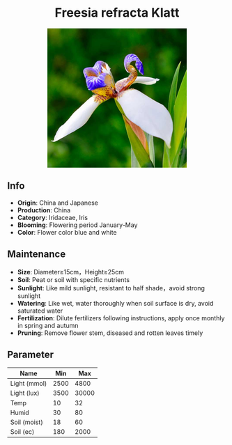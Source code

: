 <h1 align='center'>Freesia refracta Klatt</h1>
<p align="center">
    <img 
        align='center'
        width='320'
        src="../images/freesia refracta klatt.png" 
        alt='Freesia refracta Klatt' />
</p>

## Info

 - **Origin**: China and Japanese
 - **Production**: China
 - **Category**: Iridaceae, Iris
 - **Blooming**: Flowering period January-May
 - **Color**: Flower color blue and white

## Maintenance

 - **Size**: Diameter≥15cm，Height≥25cm
 - **Soil**: Peat or soil with specific nutrients
 - **Sunlight**: Like mild sunlight, resistant to half shade，avoid strong sunlight
 - **Watering**: Like wet, water thoroughly when soil surface is dry, avoid saturated water
 - **Fertilization**: Dilute fertilizers following instructions, apply once monthly in spring and autumn
 - **Pruning**: Remove flower stem, diseased and rotten leaves timely

## Parameter

| Name         | Min  | Max   |
|--------------|------|-------|
| Light (mmol) | 2500 | 4800  |
| Light (lux)  | 3500 | 30000 |
| Temp         | 10    | 32    |
| Humid        | 30   | 80    |
| Soil (moist) | 18   | 60    |
| Soil (ec)    | 180  | 2000  |